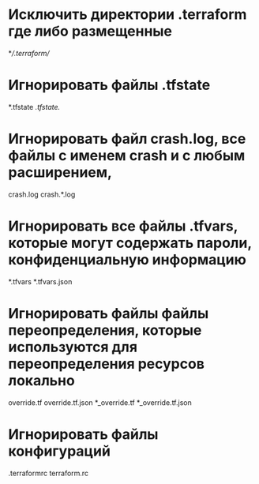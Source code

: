
# Исключить директории .terraform где либо размещенные 
**/.terraform/*

# Игнорировать файлы .tfstate 
*.tfstate
*.tfstate.*

# Игнорировать файл crash.log, все файлы с именем crash и с любым расширением, 
crash.log
crash.*.log

# Игнорировать все файлы .tfvars, которые могут содержать пароли, конфиденциальную информацию 
*.tfvars
*.tfvars.json

# Игнорировать файлы файлы переопределения, которые используются для переопределения ресурсов локально 
override.tf
override.tf.json
*_override.tf
*_override.tf.json

# Игнорировать файлы конфигураций
.terraformrc
terraform.rc

